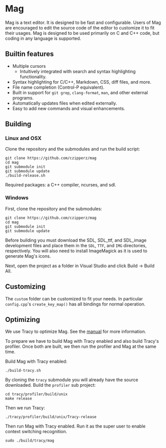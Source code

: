 # Mag

Mag is a text editor.  It is designed to be fast and configurable.  Users of Mag are encouraged to
edit the source code of the editor to customize it to fit their usages.  Mag is designed to be used
primarily on C and C++ code, but coding in any language is supported.

## Builtin features
* Multiple cursors
  - Intuitively integrated with search and syntax highlighting functionality.
* Syntax highlighting for C/C++, Markdown, CSS, diff files, and more.
* File name completion (Control-P equivalent).
* Built in support for `git grep`, `clang-format`, `man`, and other external programs.
* Automatically updates files when edited externally.
* Easy to add new commands and visual enhancements.

## Building

### Linux and OSX

Clone the repository and the submodules and run the build script:

```
git clone https://github.com/czipperz/mag
cd mag
git submodule init
git submodule update
./build-release.sh
```

Required packages: a C++ compiler, ncurses, and sdl.

### Windows

First, clone the repository and the submodules:

```
git clone https://github.com/czipperz/mag
cd mag
git submodule init
git submodule update
```

Before building you must download the SDL, SDL_ttf, and SDL_image development files and place them
in the `SDL`, `TTF`, and `IMG` directories, respectively.  You will also need to install ImageMagick
as it is used to generate Mag's icons.

Next, open the project as a folder in Visual Studio and click Build -> Build All.

## Customizing
The `custom` folder can be customized to fit your needs.  In particular `config.cpp`'s
`create_key_map()` has all bindings for normal operation.

## Optimizing
We use Tracy to optimize Mag.  See the
[manual](https://bitbucket.com/wolfpld/tracy/downloads/tracy.pdf) for more information.

To prepare we have to build Mag with Tracy enabled and also build Tracy's profiler.  Once both are
built, we then run the profiler and Mag at the same time.

Build Mag with Tracy enabled:
```
./build-tracy.sh
```

By cloning the `tracy` submodule you will already have the source downloaded.  Build the `profiler`
sub project:
```
cd tracy/profiler/build/unix
make release
```

Then we run Tracy:
```
./tracy/profiler/build/unix/Tracy-release
```

Then run Mag with Tracy enabled.  Run it as the super user to enable context switching recognition.
```
sudo ./build/tracy/mag
```

